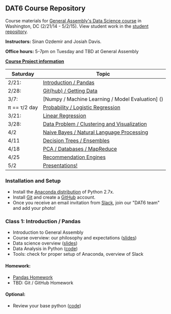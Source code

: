 ## DAT6 Course Repository

Course materials for [General Assembly's Data Science course](https://generalassemb.ly/education/data-science/washington-dc/) in Washington, DC (2/21/14 - 5/2/15). View student work in the [student repository](https://github.com/sinanuozdemir/DAT6-students).

**Instructors:** Sinan Ozdemir and Josiah Davis.

**Office hours:** 5-7pm on Tuesday and TBD at General Assembly

**[Course Project information](project.md)**

Saturday | Topic
--- | ---
2/21:  | [Introduction / Pandas](#class-1-introduction-/-pandas)
2/28:| [Git(hub) / Getting Data]()
3/7:| [Numpy / Machine Learning / Model Evaluation] ()
π  == τ/2 day  | [Probability / Logistic Regression]()
3/21: | [Linear Regression]()
3/28: | [Data Problem / Clustering and Visualization]()
4/2 | [Naive Bayes / Natural Language Processing]()
4/11 | [Decision Trees / Ensembles]()
4/18 | [PCA / Databases / MapReduce]()
4/25 | [Recommendation Engines]()
5/2 | [Presentations!]()


### Installation and Setup
* Install the [Anaconda distribution](http://continuum.io/downloads) of Python 2.7x.
* Install [Git](http://git-scm.com/book/en/v2/Getting-Started-Installing-Git) and create a [GitHub](https://github.com/) account.
* Once you receive an email invitation from [Slack](https://slack.com/), join our "DAT6 team" and add your photo!


### Class 1: Introduction / Pandas
* Introduction to General Assembly
* Course overview: our philosophy and expectations ([slides](slides/01_course_overview.pdf))
* Data science overview ([slides](slides/01_intro_to_data_science.pdf))
* Data Analysis in Python ([code](code/01_pandas.py))
* Tools: check for proper setup of Anaconda, overview of Slack

#### Homework:
* [Pandas Homework](homework/01_pandas_homework.md)
* TBD: Git / GitHub Homework

#### Optional:
* Review your base python ([code](code/00_base_python_refresher.py))

